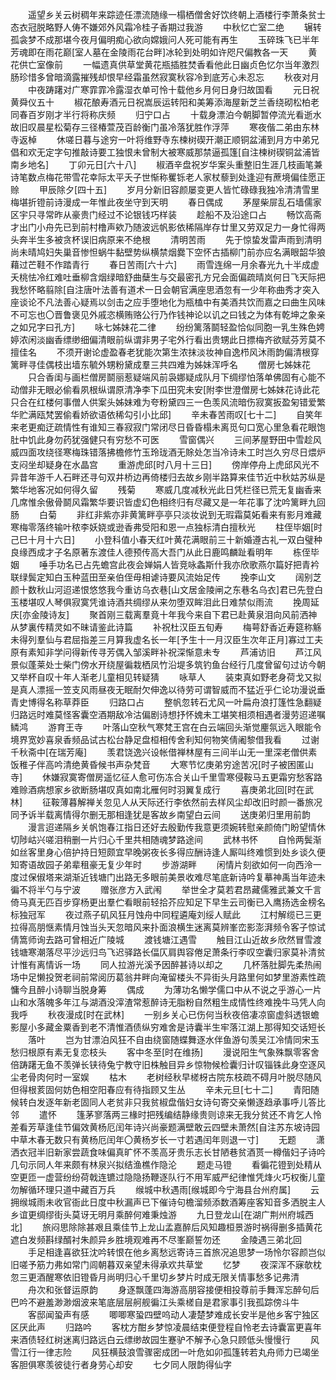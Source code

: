 <!-- { "loadSidebar": true } -->
　　遥望乡关云树稠年来踪迹任漂流随缘一榻栖僧舍好饮终朝上酒楼行李萧条贫士态衣冠脱略野人俦不嫌郊外风霜冷桂子香期过我游
　　中秋忆亡室二绝
　　辗转孤衾梦不成那堪今夜月偏明痴心欲向嫦娥问人死可能有再生
　　玉碎珠飞已半年芳魂即在雨花巅[室人墓在金陵雨花台畔]冰轮到处明如许咫尺偏教各一天
　　黄花供亡室像前
　　一幅遗真供草堂黄花瓶插胜焚香看他此日幽贞色忆尔当年激烈肠珍惜多曾暗滴露摧残却恨早经霜虽然寂寞秋容冷到底芳心未忍忘
　　秋夜对月
　　中夜踌躇对广寒霏霏冷露湿衣单可怜十载他乡月何日身归故国看
　　元日祝黄舜仪五十
　　椒花酿寿酒元日祝嵩辰运转阳和美筹添海屋新芝兰香绕砌松柏老同春百岁刚才半行将称庆频
　　归宁口占
　　十载身漂泊今朝脚暂停流光看逝水故旧叹晨星松菊存三径椿萱茂百龄衡门虽冷落犹胜作浮萍
　　寒夜偕二弟由东林寺返棹
　　休嗟日暮与途穷一叶将维野寺东楝树碶开潮正顺铜盆浦到月方中弟兄倡和欢无定字句推敲诗要工独恨未曾制大被寒威那禁逼孤篷[自注楝树碶铜盆浦皆南乡地名]
　　丁卯元日[六十八]
　　椒酒辛盘祝岁华案头重整旧生涯几枝画笔兼诗笔数点梅花带雪花幸际太平夭子世惭称矍铄老人家杖藜到处逢迎有蔗境偏佳愿正赊
　　甲辰除夕[四十五]
　　岁月分新旧容颜屡变更人皆忙碌碌我独冷清清雪里梅堪折镫前诗漫成一年惟此夜坐守到天明
　　春日偶成
　　茅屋柴屝乱石墙儒家区宇只寻常昨从豪贵门经过不论银钱巧样装
　　趁船不及沿途口占
　　畅饮高斋才出门小舟先已到前村橹声欸乃随波远帆影依稀隔岸存廿里又劳双足力一身忙得两头奔半生多被贪杯误旧病原来不绝根
　　清明苦雨
　　先于惊蛰发雷声雨到清明尚未晴鸠妇失巢音惨怛蜗牛黏壁势纵横禁烟爨下空怀古插柳门前亦应名满眼韶华狼藉过芒鞋不作踏青行
　　春日苦雨[六十六]
　　雨雪连绵一月余春光九十半成虚夭桃怯冷红难吐垂柳含烟绿暗舒曲蘖生与交最密孔方兄会面偏疏晴岚何日飞天际把我愁怀略翦除[自注唐叶法善有道术一日会朝官满座思酒忽有一少年称曲秀才突入座谈论不凡法善心疑焉以剑击之应手堕地化为瓶榼中有美酒共饮而嘉之曰曲生风味不可忘也〇晋鲁褒见外戚恣横贿赂公行乃作钱神论以讥之曰钱之为体有乾坤之象亲之如兄字曰孔方]
　　咏七姊妹花二律
　　纷纷篱落鬬轻盈恰似同胞一乳生殊色娉婷浓闲淡幽香缥缈细偏清眼前纵谓非男子宅外行看出贵甥此日摽梅齐欲赋芬芳莫不擅佳名
　　不须开谢论虚盈春老犹能次第生浓抹淡妆神自逸栉风沐雨韵偏清根穿篱畔寻佳偶枝出墙东毓外甥粉黛成羣三共四难为姊妹浑呼名
　　僧房七姊妹花
　　只合香闺与画栏僧房鬬丽惹疑端风前袅娜疑成队月下绸缪怕落单佛固有心能不动僧非无眼必偷看夙根纵谓原清净李下瓜田究未安[附李世澄僧房七姊妹花诗此花只合在红楼何事僧人供案头姊妹难为夸粉黛四三一色羡风流暗伤寂寞扳盈匊错爱繁华贮满瓯梵罢偷看娇欲语依稀勾引小比邱]
　　辛未春苦雨叹[七十二]
　　自笑年来老更痴迂疏情性有谁知三春寂寂门常闭尽日昏昏榻未离觅句口宽心里急看花眼饱肚中饥此身勿药犹强健只有穷愁不可医
　　雪窗偶兴
　　三间茅屋野田中雪趁风威四面攻绕径寒梅珠错落拂檐修竹玉玲珑酒无賖处怎当冷诗未工时岂久穷尽日煨炉支闷坐却疑身在水晶宫
　　重游虎邱[时八月十三日]
　　傍岸停舟上虎邱风光不异昔年游千人石畔还寻句双井桥边再倚楼归去故乡刚半路算来佳节近中秋姑苏纵是繁华地客况如何得久留
　　残菊
　　寒威几度减秋光此日凭栏径已荒无复幽香来几席惟余傲骨鬬风霜繁华要识皆虚幻色相终归有尽藏又是一年花事了沈吟篱畔九回肠
　　白菊
　　非红非紫亦非黄篱畔亭亭只淡妆说到无瑕霜莫妬看来有影月难藏寒梅零落终输叶秾李妖娆或逊香弗受阳和恩一点独标清白擅秋光
　　柱侄毕姻[时己巳十月十六日]
　　小登科值小春天红叶黄花满眼前三十新婚遵古礼一双白璧种良缘西成才子名原著东渡佳人德预传高大吾门从此日鹿鸣麟趾看明年
　　栋侄毕姻
　　唾手功名已占先蟾宫此夜会婵娟人皆竞咏螽斯什我亦欣歌燕尔篇好把青衿联绿鬓定知白玉种蓝田至亲伯侄毋相谑诗要风流始足传
　　挽李山文
　　阔别芝颜十数秋山河迢递恨悠悠我今重访乌衣巷[山文居金陵闸之东巷名乌衣]君已先登白玉楼堪叹人琴俱寂寞凭谁诗酒共绸缪从来勿堕双眸泪此日难禁似雨流
　　挽周延庆[亦金陵诗友]
　　聚首刚三载离羣竟十年我今来自下君已赴黄泉泪向风前洒神从梦裏传精灵如不昧请鉴此诗篇
　　补祝杜汉臣五旬寿
　　梅萼舒香近寿筵称觞未得列羣仙与君屈指差三月算我虚名长一年[予生十一月汉臣生次年正月]寡过工夫原有素知非学问得新传寻芳偶入邹溪畔补祝深惭意未专
　　芦浦访旧
　　芦江风景似蓬莱处士柴门傍水开绕屋徧栽栖凤竹沿堤多筑钓鱼台经行几度曾留句过访今朝又举杯自叹十年人渐老儿童相见转疑猜
　　咏草人
　　装束真如野老身荷戈又拟是真人漂摇一笠支风雨昼夜无眠耐欠伸逸以待劳可谓智威而不猛近乎仁论功漫说垂青史博得名称草莽臣
　　归路口占
　　整帆忽转石尤风一叶扁舟浪打篷性急翻疑归路远时难莫怪客囊空酒期敌冷沽偏剧诗想抒怀媿未工堪笑相须相遇者漫劳迢递嘱鳞鸿
　　游育王寺
　　叶落山空秋气寒梵王宫在白云端回头渐觉麈氛远入眼能令境界宽妙喜泉香频品试古松台静足盘桓相传舍利知何物笑倩阇黎借我看
　　过谢千秋斋中[在瑞芳庵]
　　羡君饶逸兴设帐借禅林屋有三间半山无一里深老僧供素饭稚子伴高吟清绝黄昏候书声杂梵音
　　大寒节忆庚弟穷途苦况[时子被困匿山寺]
　　休嫌寂寞寄僧房遥忆征人愈可伤冻合关山千里雪寒侵鞍马五更霜穷愁客路难赊酒病想家乡欲断肠堪叹真如南北雁何时羽翼复成行
　　喜庚弟北回[时在武林]
　　征鞍薄暮解禅关忽见人从天际还行李依然前去样风尘却改旧时颜一番旅况同予诉半载离情得尔删无那相逢犹是客故乡南望白云间
　　送庚弟归里用前韵
　　漫言迢递隔乡关帆饱春江指日还好去殷勤传我意更须婉转慰亲颜倚门盼望情休切陟岵兴嗟泪稍删一片归心千里共相随魂梦路途间
　　武林书怀
　　自怜两鬓渐如丝客里身心倍护持日短颇宜早晚粥夜长多得应酬诗逢人厮叫终难惯到处乡谈久便知寄语故园子弟辈租豪无复少年时
　　步游湖畔
　　闲情片刻欲如何一向西泠一度过保俶塔来湖渐近钱塘门出路无多眼前美景收难尽笔底新诗吟复摹神禹当年迹未徧不将半勺与宁波
　　赠张彦方入武闱
　　举世全才莫若君昂藏儒雅武兼文千言倚马真无匹百步穿杨更出羣伫看眼前轻拾芥应知足下早生云司衡已入鹰扬选金榜名标独冠军
　　夜过燕子矶风狂月蚀舟中同程遴庵刘绥人赋此
　　江村解缆已三更拉得高朋惬素情月蚀当头天忽暗风来扑面浪横生迷离莫辨峯峦影澎湃频令客子惊试倩篙师询去路可曾相近广陵城
　　渡钱塘江遇雪
　　触目江山近故乡欣然冒雪渡钱塘寒潮落尽平沙远归鸟飞迟驿路长偪仄肩舆容倦足萧条行李叹空囊归家莫补清贫计惟有离情诉一场
　　同人拉游光溪予因醉甚诗以却之
　　几杯落肚脚先柔热闹场中足懒投贺老祠前常阅历葛翁井畔向淹留楼头不异街头月路里何如梦里游素性疏慵今且醉小诗聊当脱身筹
　　偶成
　　为薄功名懒学儒口中从不说之乎游心一片山和水落魄多年江与湖酒没滓渣常惹醉诗无脂粉自然粗生成情性终难挽牛马凭人向我呼
　　秋夜漫成[时在武林]
　　一别乡关心已伤何当秋夜倍凄凉窗虚斜透银蟾影屋小多藏金粟香到老不清惟酒债纵穷难舍是诗囊半生牢落江湖上那得知交话短长
　　落叶
　　岂为甘漂泊风狂不自由绕窗随蝶舞逐水伴鱼游句羡吴江冷情同宋玉愁归根原有素无复恋枝头
　　客中冬至[时在维扬]
　　漫说阳生气象殊飘零客舍倍踌躇无鱼不羡弹长铗待兔宁教守旧株触目异乡惊物候检囊归计叹锱铢此身空逐风尘老骨肉何时一室娱
　　枯木
　　老树经秋早槎枒古院东枝疏不碍月叶脱尽随风但得根荄固何妨色相空阳春应有待指顾又生丛
　　辛未元旦[七十二]
　　青阳随候转白发逐年新老固同人老贫非只我贫椒盘偕妇女诗句寄交亲懒逐趋承事呼儿答比邻
　　遣怀
　　篷茅寥落两三椽时把残编结静缘贵则谅来无我分贫还不肯乞人怜差看芳草逢佳节偏效黄杨厄闰年诗兴尚豪题满壁敢云四壁未萧然[自注苏东坡诗园中草木春无数只有黄杨厄闰年〇黄杨岁长一寸若遇闰年则退一寸]
　　无题
　　潇洒衣冠半旧新家尝蔬食味偏真旷怀不羡高牙贵乐志长甘陋巷贫酒贳一樽偕妇子诗吟几句示同人年来颇有林泉兴拟结渔樵作隐沦
　　题走马镫
　　看徧花镫到处精从空更匝一虚营纷纷荷戟连镳过隐隐扬鞭逐队行不用军威严纪律惟凭烽火巧权衡儿童勿解循环理只道中藏百万兵
　　缑城中秋遇雨[缑城即今宁海县台州府属]
　　云拥缑城雨未收官衙此日度中秋漏声已下催诗句檐溜频添数酒筹座客知音多洒脱主人乡谊更绸缪街头莫讶无明月乘醉何难秉烛游
　　九日登龙山[在湖广荆州府城西北]
　　旅闷思除除甚艰且乘佳节上龙山孟嘉醉后风知趣桓景游时祸得删多插黄花遮白发频斟绿醑衬朱颜异乡胜境观难再不尽峯巅誓勿还
　　金陵遇三弟北回
　　手足相逢喜欲狂沈吟转恨在他乡离愁远寄诗三首旅况追思梦一场怜尔容颜岂似旧嗟予筋力弗如常门闾朝暮双亲望未得承欢共草堂
　　忆梦
　　夜深浑不寐欹枕忽三更酒醒寒依旧镫昏月尚明归心千里切乡梦片时成无限关情事愁多记弗清
　　舟次和张督运原韵
　　身逐飘蓬四海游高朋容接便相投尊前手舞浑忘醉句后巴吟不避羞渺渺烟波来笔底层层舸舰徧江头乘槎自是君家事引我孤踪傍斗牛
　　客邸闻蛩声有感
　　唧唧寒蛩四壁呜动人凄楚梦难成长安半是他乡客宁独区区厌此声
　　归路吟
　　客枕方酣乡梦惊凌晨结束便登程自怜老去诗囊富更喜年来酒债轻红树迷离归路远白云缥缈故园生蹇驴不解予心急只顾低头慢慢行
　　风雪江行一律志险
　　风狂横鼓浪雪骤密成团一叶危如卯孤篷转若丸舟师力已竭坐客胆俱寒羡彼徒行者身劳心却安
　　七夕同人限韵得仙字
